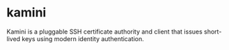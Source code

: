 # kamini
Kamini is a pluggable SSH certificate authority and client that issues short-lived keys using modern identity authentication.
